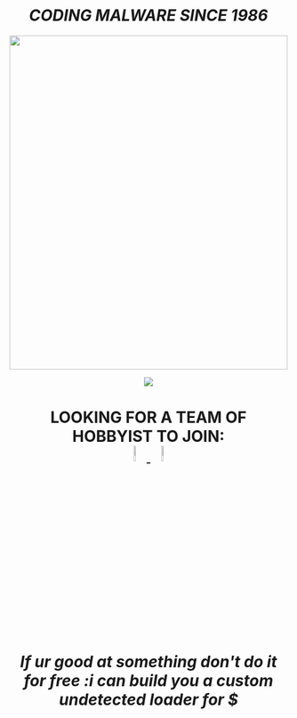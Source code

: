

   <h1 align="center">  <em><strong>CODING MALWARE SINCE 1986  </strong></em>   </h1> 
  
  
 

  
  
   <p align="center"><img src="https://media1.tenor.com/images/80c1604585f2ea5160e0a7d4a8cd3400/tenor.gif" width="500px" height="600px" /> </p> 


 
                
  <p align="center"> <img src="https://visitor-badge.glitch.me/badge?page_id=page.id" /> </p> 
  
  <h1 align="center"> <strong><dt>LOOKING FOR A TEAM OF HOBBYIST TO JOIN: </dt></strong>    <a href="https://twitter.com/ORCA6665"><img src="https://img.icons8.com/color/48/000000/twitter.png" width="8.5%"/> 
   <a href="mailto:chickensarehealthy666@gmail.com"> <img src="https://img.icons8.com/fluent/48/000000/gmail.png" width="8.5%"/> </a> </h1>
   
   
   
<h1 align="center">  <em><strong>If ur good at something don't do it for free :i can build you a custom undetected loader for $  </strong></em>   </h1> 
  
